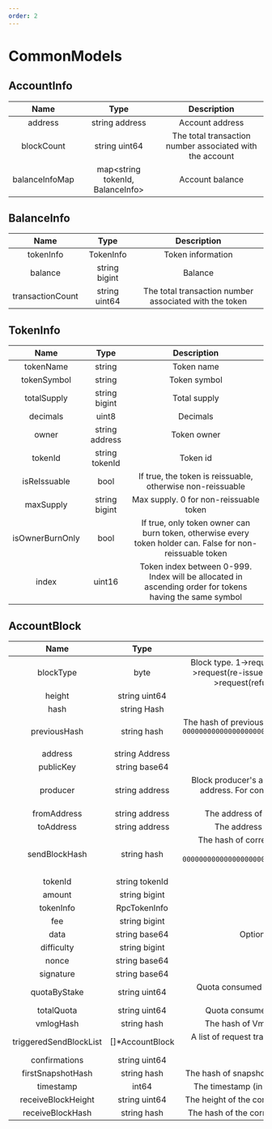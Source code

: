 ```yaml
---
order: 2
---
```


# CommonModels

## AccountInfo
|  Name  | Type | Description |
|:------------:|:-----------:|:-----:|
| address | string address| Account address |
| blockCount | string uint64| The total transaction number associated with the account |
| balanceInfoMap | map<string tokenId, BalanceInfo> | Account balance |

## BalanceInfo
|  Name  | Type | Description |
|:------------:|:-----------:|:-----:|
| tokenInfo | TokenInfo | Token information |
| balance | string bigint| Balance |
| transactionCount | string uint64| The total transaction number associated with the token |

## TokenInfo
|  Name  | Type | Description |
|:------------:|:-----------:|:-----:|
| tokenName |  string | Token name |
| tokenSymbol | string | Token symbol |
| totalSupply | string bigint | Total supply |
| decimals | uint8 | Decimals |
| owner | string address | Token owner |
| tokenId | string tokenId | Token id |
| isReIssuable | bool | If true, the token is reissuable, otherwise non-reissuable |
| maxSupply | string bigint | Max supply. 0 for non-reissuable token |
| isOwnerBurnOnly | bool | If true, only token owner can burn token, otherwise every token holder can. False for non-reissuable token |
| index | uint16 | Token index between 0-999. Index will be allocated in ascending order for tokens having the same symbol |

## AccountBlock
|  Name  | Type | Description |
|:------------:|:-----------:|:-----:|
| blockType | byte | Block type. 1->request(create contract). 2->request(transfer). 3->request(re-issue token). 4->response. 5->response(failed). 6->request(refund by contract). 7->response(genesis). |
| height | string uint64 | Block height |
| hash | string Hash | Transaction hash |
| previousHash | string hash | The hash of previous transaction. For the first transaction of account, `0000000000000000000000000000000000000000000000000000000000000000` is filled |
| address| string Address | Account address|
| publicKey| string base64 | Public key |
| producer |string address | Block producer's address. For user account, producer is account address. For contract account, producer is the supernode of delegate consensus group |
| fromAddress |string address | The address of the account the transaction was sent from |
| toAddress|string address | The address of the account the transaction is sent to |
| sendBlockHash | string  hash | The hash of corresponding request transaction. For response transaction only. `0000000000000000000000000000000000000000000000000000000000000000` is filled in for request |
| tokenId |string tokenId | Token id |
| amount |string bigint | Transfer amount |
| tokenInfo | RpcTokenInfo| Token info |
| fee | string bigint | Fee |
| data | string base64| Optional data the transaction may carry |
| difficulty | string bigint | PoW difficulty |
| nonce | string base64 | PoW nonce |
| signature | string base64 | Signature |
| quotaByStake | string uint64 | Quota consumed by the transaction, excluding quota obtained through PoW |
| totalQuota | string uint64 | Quota consumed by the transaction. PoW quota included. |
| vmlogHash | string hash  | The hash of Vmlog generated by smart contract response |
| triggeredSendBlockList | []*AccountBlock | A list of request transactions sent from within the block. RS block only |
| confirmations |string uint64 | Confirmation number |
| firstSnapshotHash | string hash | The hash of snapshot block by which the transaction is snapshotted |
| timestamp | int64 | The timestamp (in second) when the transaction is snapshotted |
| receiveBlockHeight | string uint64 | The height of the corresponding response transaction. Request only |
| receiveBlockHash | string hash | The hash of the corresponding response transaction. Request only |
